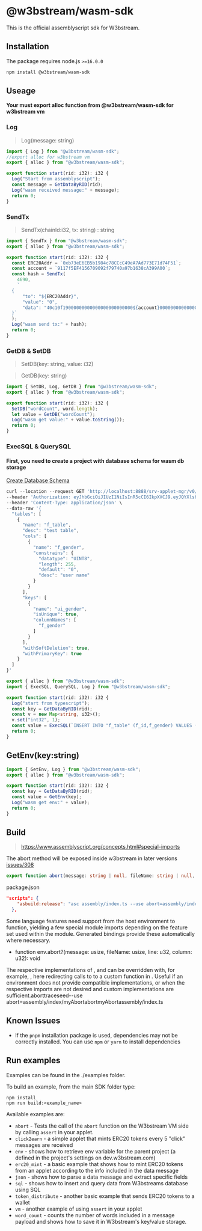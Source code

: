 # @w3bstream/wasm-sdk

This is the official assemblyscript sdk for W3bstream.

## Installation
The package requires node.js `>=16.0.0`

```bash
npm install @w3bstream/wasm-sdk
```

## Useage

**Your must export alloc function from @w3bstream/wasm-sdk for w3bstream vm**

### Log

> Log(message: string)

```typescript
import { Log } from "@w3bstream/wasm-sdk";
//export alloc for w3bstream vm
export { alloc } from "@w3bstream/wasm-sdk";

export function start(rid: i32): i32 {
  Log("Start from assemblyscript");
  const message = GetDataByRID(rid);
  Log("wasm received message:" + message);
  return 0;
}
```

### SendTx

> SendTx(chainId:i32, tx: string) : string

```typescript
import { SendTx } from "@w3bstream/wasm-sdk";
export { alloc } from "@w3bstream/wasm-sdk";

export function start(rid: i32): i32 {
  const ERC20Addr = `0xb73eE6EB5b1984c78CCcC49eA7Ad773E71d74F51`;
  const account = `9117f5EF4156709092f79740a97b1638cA399A00`;
  const hash = SendTx(
    4690,
    `
  {
      "to": "${ERC20Addr}",
      "value": "0",
      "data": "40c10f19000000000000000000000000${account}0000000000000000000000000000000000000000000000000de0b6b3a7640000"
  }`
  );
  Log("wasm send tx:" + hash);
  return 0;
}
```

### GetDB & SetDB

> SetDB(key: string, value: i32)

> GetDB(key: string)

```typescript
import { SetDB, Log, GetDB } from "@w3bstream/wasm-sdk";
export { alloc } from "@w3bstream/wasm-sdk";

export function start(rid: i32): i32 {
  SetDB("wordCount", word.length);
  let value = GetDB("wordCount");
  Log("wasm get value:" + value.toString());
  return 0;
}
```

### ExecSQL & QuerySQL

#### First, you need to create a project with database schema for wasm db storage

[Create Database Schema](https://github.com/machinefi/w3bstream/blob/main/HOWTO.md#create-project-with-database-schema-for-wasm-db-storage)

```typescript
curl --location --request GET 'http://localhost:8888/srv-applet-mgr/v0/project_config/project_01/PROJECT_SCHEMA' \
--header 'Authorization: eyJhbGciOiJIUzI1NiIsInR5cCI6IkpXVCJ9.eyJQYXlsb2FkIjoiOTAxNjYzODYzNTI5Njc3NSIsImlzcyI6InczYnN0cmVhbSIsImV4cCI6MTY3NTE0MzA0Nn0.okRRanlER4OwZTSS60m4qdg5F4qjVWDcPys-eAJ5KkE' \
--header 'Content-Type: application/json' \
--data-raw '{
  "tables": [
    {
      "name": "f_table",
      "desc": "test table",
      "cols": [
        {
          "name": "f_gender",
          "constrains": {
            "datatype": "UINT8",
            "length": 255,
            "default": "0",
            "desc": "user name"
          }
        }
      ],
      "keys": [
        {
          "name": "ui_gender",
          "isUnique": true,
          "columnNames": [
            "f_gender"
          ]
        }
      ],
      "withSoftDeletion": true,
      "withPrimaryKey": true
    }
  ]
}'
```

```typescript
export { alloc } from "@w3bstream/wasm-sdk";
import { ExecSQL, QuerySQL, Log } from "@w3bstream/wasm-sdk";

export function start(rid: i32): i32 {
  Log("start from typescript");
  const key = GetDataByRID(rid);
  const v = new Map<string, i32>();
  v.set("int32", 1);
  const value = ExecSQL(`INSERT INTO "f_table" (f_id,f_gender) VALUES (?,?);`, [v, v]);
  return 0;
}
```

## GetEnv(key:string)

```typescript
import { GetEnv, Log } from "@w3bstream/wasm-sdk";
export { alloc } from "@w3bstream/wasm-sdk";

export function start(rid: i32): i32 {
  const key = GetDataByRID(rid);
  const value = GetEnv(key);
  Log("wasm get env:" + value);
  return 0;
}
```

## Build

> https://www.assemblyscript.org/concepts.html#special-imports

The abort method will be exposed inside w3bstream in later versions
[issues/308](https://github.com/machinefi/w3bstream/issues/308)

```typescript
export function abort(message: string | null, fileName: string | null, lineNumber: u32, columnNumber: u32): void {}
```

package.json

```json
"scripts": {
    "asbuild:release": "asc assembly/index.ts --use abort=assembly/index/abort --target release",
  },
```

Some language features need support from the host environment to function, yielding a few special module imports depending on the feature set used within the module. Generated bindings provide these automatically where necessary.

- function env.abort?(message: usize, fileName: usize, line: u32, column: u32): void

The respective implementations of , and can be overridden with, for example, , here redirecting calls to to a custom function in . Useful if an environment does not provide compatible implementations, or when the respective imports are not desired and custom implementations are sufficient.aborttraceseed--use abort=assembly/index/myAbortabortmyAbortassembly/index.ts

## Known Issues

- If the `pnpm` installation package is used, dependencies may not be correctly installed. You can use `npm` or `yarn` to install dependencies

## Run examples

Examples can be found in the ./examples folder.

To build an example, from the main SDK folder type:

```
npm install
npm run build:<example_name>
```

Available examples are:

- `abort` - Tests the call of the `abort` function on the W3bstream VM side by calling `assert` in your applet.
- `click2earn` - a simple applet that mints ERC20 tokens every 5 "click" messages are received
- `env` - shows how to retrieve env variable for the parent project (a defined in the project's settings on dev.w3bstream.com)
- `erc20_mint` - a basic example that shows how to mint ERC20 tokens from an applet according to the info included in the data message
- `json` - shows how to parse a data message and extract specific fields
- `sql` - shows how to insert and query data from W3bstreams database using SQL
- `token_distribute` - another basic example that sends ERC20 tokens to a wallet
- `vm` - another example of using `assert` in your applet
- `word_count` - counts the number of words included in a message payload and shows how to save it in W3bstream's key/value storage.
